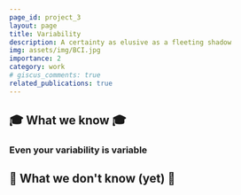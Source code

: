 ```yaml
---
page_id: project_3
layout: page
title: Variability
description: A certainty as elusive as a fleeting shadow
img: assets/img/BCI.jpg
importance: 2
category: work
# giscus_comments: true
related_publications: true
---
```



## 🎓 What we know 🎓

### Even your variability is variable




## 🤔 What we don't know (yet) 🤔

### 